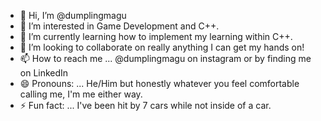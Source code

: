 - 👋 Hi, I’m @dumplingmagu
- 👀 I’m interested in Game Development and C++.
- 🌱 I’m currently learning how to implement my learning within C++.
- 💞️ I’m looking to collaborate on really anything I can get my hands on!
- 📫 How to reach me ... @dumplingmagu on instagram or by finding me on LinkedIn
- 😄 Pronouns: ... He/Him but honestly whatever you feel comfortable calling me, I'm me either way. 
- ⚡ Fun fact: ... I've been hit by 7 cars while not inside of a car. 

<!---
dumplingmagu/dumplingmagu is a ✨ special ✨ repository because its `README.md` (this file) appears on your GitHub profile.
You can click the Preview link to take a look at your changes.
--->
